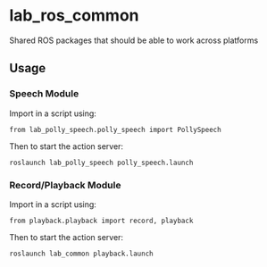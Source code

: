 # lab_ros_common
Shared ROS packages that should be able to work across platforms

## Usage

### Speech Module
Import in a script using:
```
from lab_polly_speech.polly_speech import PollySpeech
```
Then to start the action server:
```
roslaunch lab_polly_speech polly_speech.launch
```

### Record/Playback Module
Import in a script using:
```
from playback.playback import record, playback
```
Then to start the action server:
```
roslaunch lab_common playback.launch
```
